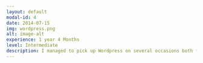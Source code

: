 ```yaml
---
layout: default
modal-id: 4
date: 2014-07-15
img: wordpress.png
alt: image-alt
experience: 1 year 4 Months
level: Intermediate
description: I managed to pick up Wordpress on several occasions both for work, and personal projects. I have mostly been developing it on top of local nginx servers, for small portafolio / web-presence based websites.
---
```

